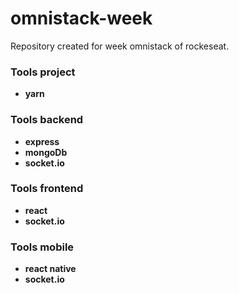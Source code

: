 # omnistack-week
Repository created for week omnistack of rockeseat.

### Tools project
- **yarn**

### Tools backend

- **express**
- **mongoDb**
- **socket.io**

### Tools frontend

- **react**
- **socket.io**


### Tools mobile

- **react native**
- **socket.io**